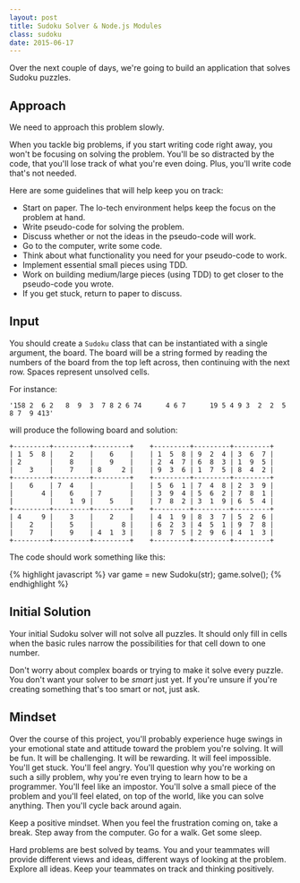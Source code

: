 ```yaml
---
layout: post
title: Sudoku Solver & Node.js Modules
class: sudoku
date: 2015-06-17
---
```


Over the next couple of days, we're going to build an application that solves Sudoku puzzles.

## Approach

We need to approach this problem slowly.

When you tackle big problems, if you start writing code right away, you won't be focusing on solving the problem. You'll be so distracted by the code, that you'll lose track of what you're even doing. Plus, you'll write code that's not needed.

Here are some guidelines that will help keep you on track:

* Start on paper. The lo-tech environment helps keep the focus on the problem at hand.
* Write pseudo-code for solving the problem.
* Discuss whether or not the ideas in the pseudo-code will work.
* Go to the computer, write some code.
* Think about what functionality you need for your pseudo-code to work.
* Implement essential small pieces using TDD.
* Work on building medium/large pieces (using TDD) to get closer to the pseudo-code you wrote.
* If you get stuck, return to paper to discuss.


## Input

You should create a `Sudoku` class that can be instantiated with a single argument, the board. The board will be a string formed by reading the numbers of the board from the top left across, then continuing with the next row. Spaces represent unsolved cells.

For instance:

    '158 2  6 2   8  9  3  7 8 2 6 74      4 6 7      19 5 4 9 3  2  2  5   8 7  9 413'

will produce the following board and solution:

    +---------+---------+---------+    +---------+---------+---------+
    | 1  5  8 |    2    |    6    |    | 1  5  8 | 9  2  4 | 3  6  7 |
    | 2       |    8    |    9    |    | 2  4  7 | 6  8  3 | 1  9  5 |
    |    3    |    7    | 8     2 |    | 9  3  6 | 1  7  5 | 8  4  2 |
    +---------+---------+---------+    +---------+---------+---------+
    |    6    | 7  4    |         |    | 5  6  1 | 7  4  8 | 2  3  9 |
    |       4 |    6    | 7       |    | 3  9  4 | 5  6  2 | 7  8  1 |
    |         |    1  9 |    5    |    | 7  8  2 | 3  1  9 | 6  5  4 |
    +---------+---------+---------+    +---------+---------+---------+
    | 4     9 |    3    |    2    |    | 4  1  9 | 8  3  7 | 5  2  6 |
    |    2    |    5    |       8 |    | 6  2  3 | 4  5  1 | 9  7  8 |
    |    7    |    9    | 4  1  3 |    | 8  7  5 | 2  9  6 | 4  1  3 |
    +---------+---------+---------+    +---------+---------+---------+

The code should work something like this:

{% highlight javascript %}
var game = new Sudoku(str);
game.solve();
{% endhighlight %}


## Initial Solution

Your initial Sudoku solver will not solve all puzzles. It should only fill in cells when the basic rules narrow the possibilities for that cell down to one number.

Don't worry about complex boards or trying to make it solve every puzzle. You don't want your solver to be _smart_ just yet. If you're unsure if you're creating something that's too smart or not, just ask.

## Mindset

Over the course of this project, you'll probably experience huge swings in your emotional state and attitude toward the problem you're solving. It will be fun. It will be challenging. It will be rewarding. It will feel impossible. You'll get stuck. You'll feel angry. You'll question why you're working on such a silly problem, why you're even trying to learn how to be a programmer. You'll feel like an impostor. You'll solve a small piece of the problem and you'll feel elated, on top of the world, like you can solve anything. Then you'll cycle back around again.

Keep a positive mindset. When you feel the frustration coming on, take a break. Step away from the computer. Go for a walk. Get some sleep.

Hard problems are best solved by teams. You and your teammates will provide different views and ideas, different ways of looking at the problem. Explore all ideas. Keep your teammates on track and thinking positively.
